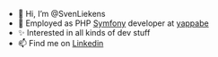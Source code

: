 - 👋 Hi, I’m @SvenLiekens
- 💼 Employed as PHP [Symfony](https://symfony.com/) developer at [yappabe](https://github.com/yappabe)
- ✨ Interested in all kinds of dev stuff
- 📫 Find me on [Linkedin](https://www.linkedin.com/in/sven-liekens)

<!---
SvenLiekens/SvenLiekens is a ✨ special ✨ repository because its `README.md` (this file) appears on your GitHub profile.
You can click the Preview link to take a look at your changes.
--->
